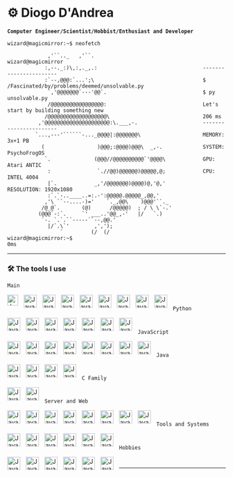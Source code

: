 # ⚙️ Diogo D'Andrea

**`Computer Engineer/Scientist/Hobbist/Enthusiast and Developer`**
```
wizard@magicmirror:~$ neofetch

             ,'``.._   ,'``.                                   wizard@magicmirror   
            :,--._:)\,:,._,.:                                  -----------------------
            :`--,@@@:`...';\                                   $ /Fascinated/by/problems/deemed/unsolvable.py
             `,'@@@@@@@`---'@@`.                               $ py unsolvable.py
             /@@@@@@@@@@@@@@@@@:                               Let's start by building something new
            /@@@@@@@@@@@@@@@@@@@\                              206 ms
          ,'@@@@@@@@@@@@@@@@@@@@@:\.___,-.                     -----------------------
         `...,---'``````-..._@@@@|:@@@@@@@\                    MEMORY: 3x+1 PB
           (                 )@@@;:@@@@)@@@\  _,-.             SYSTEM: PsychoFrogOS
            `.              (@@@//@@@@@@@@@@`'@@@@\            GPU: Atari ANTIC
             :               `.//@@)@@@@@@)@@@@@,@;            CPU: INTEL 4004
             |`.            _,'/@@@@@@@)@@@@)@,'@,'            RESOLUTION: 1920x1080
             :`.`-..____..=:.-':@@@@@.@@@@@_,@@,'
            ,'\ ``--....-)='    `._,@@\    )@@@'``._
           /@_@`.       (@)      /@@@@@)  ; / \ \`-.'
          (@@@`-:`.     `' ___..'@@_,-'   |/   `.)
           `-. `.`.``-----``--,@@.'
             |/`.\`'        ,',');
                 `         (/  (/
wizard@magicmirror:~$                                                                                     0ms
```
---

### 🛠️ The tools I use

`Main`

<img align="left" alt="Java" width="25px" style="padding-right:10px;" src="https://upload.wikimedia.org/wikipedia/commons/3/3a/Neovim-mark.svg"/>
<img align="left" alt="Java" width="30px" style="padding-right:10px;" src="https://upload.wikimedia.org/wikipedia/commons/1/1d/PyCharm_Icon.svg"/>
<img align="left" alt="Java" width="30px" style="padding-right:10px;" src="https://upload.wikimedia.org/wikipedia/commons/c/c0/WebStorm_Icon.svg"/>
<img align="left" alt="Java" width="30px" style="padding-right:10px;" src="https://upload.wikimedia.org/wikipedia/commons/9/9c/IntelliJ_IDEA_Icon.svg"/>
<img align="left" alt="Java" width="30px" style="padding-right:10px;" src="https://upload.wikimedia.org/wikipedia/commons/6/62/Clion.svg"/>
<img align="left" alt="Java" width="30px" style="padding-right:10px;" src="https://cdn.jsdelivr.net/gh/devicons/devicon/icons/vscode/vscode-original.svg"/>
<img align="left" alt="Java" width="30px" style="padding-right:10px;" src="https://cdn.jsdelivr.net/gh/devicons/devicon/icons/git/git-original.svg"/>
<img align="left" alt="Java" width="30px" style="padding-right:10px;" src="https://upload.wikimedia.org/wikipedia/commons/4/4c/Adobe_Creative_Cloud_rainbow_icon.svg"/>
<img align="left" alt="Java" width="30px" style="padding-right:10px;" src="https://cdn.jsdelivr.net/gh/devicons/devicon/icons/figma/figma-original.svg"/>


#
#
`Python` 

<img align="left" alt="Java" width="30px" style="padding-right:10px;" src="https://cdn.jsdelivr.net/gh/devicons/devicon/icons/python/python-original.svg"/>
<img align="left" alt="Java" height="30px" style="padding-right:10px;" src="https://static.djangoproject.com/img/logos/django-logo-negative.svg"/>
<img align="left" alt="Java" width="30px" style="padding-right:10px;" src="https://cdn.jsdelivr.net/gh/devicons/devicon/icons/qt/qt-original.svg"/>
<img align="left" alt="Java" width="30px" style="padding-right:10px;" src="https://cdn.jsdelivr.net/gh/devicons/devicon/icons/tensorflow/tensorflow-original.svg"/>
<img align="left" alt="Java" width="30px" style="padding-right:10px;" src="https://cdn.jsdelivr.net/gh/devicons/devicon/icons/pytorch/pytorch-original.svg"/>
<img align="left" alt="Java" width="30px" style="padding-right:10px;" src="https://cdn.jsdelivr.net/gh/devicons/devicon/icons/jupyter/jupyter-original.svg"/>
<img align="left" alt="Java" width="30px" style="padding-right:10px;" src="https://cdn.jsdelivr.net/gh/devicons/devicon/icons/anaconda/anaconda-original.svg"/>

#
#
`JavaScript`

<img align="left" alt="Java" width="30px" style="padding-right:10px;" src="https://cdn.jsdelivr.net/gh/devicons/devicon/icons/javascript/javascript-original.svg"/>
<img align="left" alt="Java" width="30px" style="padding-right:10px;" src="https://cdn.jsdelivr.net/gh/devicons/devicon/icons/typescript/typescript-original.svg"/>
<img align="left" alt="Java" width="30px" style="padding-right:10px;" src="https://cdn.jsdelivr.net/gh/devicons/devicon/icons/nodejs/nodejs-original.svg"/>
<img align="left" alt="Java" width="30px" style="padding-right:10px;" src="https://cdn.jsdelivr.net/gh/devicons/devicon/icons/react/react-original.svg"/>
<img align="left" alt="Java" height="30px" style="padding-right:10px;" src="https://cdn.jsdelivr.net/gh/devicons/devicon/icons/angularjs/angularjs-original.svg"/>
<img align="left" alt="Java" height="30px" style="padding-right:10px;" src="https://cdn.jsdelivr.net/gh/devicons/devicon/icons/jquery/jquery-original.svg"/>
<img align="left" alt="Java" height="30px" style="padding-right:10px;" src="https://cdn.jsdelivr.net/gh/devicons/devicon/icons/bootstrap/bootstrap-original.svg"/>
<img align="left" alt="Java" height="30px" style="padding-right:10px;" src="https://cdn.worldvectorlogo.com/logos/next-js.svg"/>

#
#
`Java`

<img align="left" alt="Java" width="30px" style="padding-right:10px;" src="https://www.svgrepo.com/show/184143/java.svg"/>
<img align="left" alt="Java" width="30px" style="padding-right:10px;" src="https://cdn.jsdelivr.net/gh/devicons/devicon/icons/spring/spring-original.svg"/>
<img align="left" alt="Java" width="30px" style="padding-right:10px;" src="https://seeklogo.com/images/S/struts-logo-8759EBE252-seeklogo.com.png"/>
<img align="left" alt="Java" width="30px" style="padding-right:10px;" src="https://upload.wikimedia.org/wikipedia/commons/2/26/Gwt_logo.png"/>

#
#
`C Family`

<img align="left" alt="Java" width="30px" style="padding-right:10px;" src="https://cdn.jsdelivr.net/gh/devicons/devicon/icons/cplusplus/cplusplus-original.svg"/>
<img align="left" alt="Java" width="30px" style="padding-right:10px;" src="https://cdn.jsdelivr.net/gh/devicons/devicon/icons/csharp/csharp-original.svg"/>


#
#
`Server and Web`

<img align="left" alt="Java" width="30px" style="padding-right:10px;" src="https://cdn.jsdelivr.net/gh/devicons/devicon/icons/html5/html5-original.svg"/>
<img align="left" alt="Java" width="30px" style="padding-right:10px;" src="https://cdn.jsdelivr.net/gh/devicons/devicon/icons/css3/css3-original.svg"/>
<img align="left" alt="Java" width="30px" style="padding-right:10px;" src="https://www.svgrepo.com/show/331760/sql-database-generic.svg"/>
<img align="left" alt="Java" width="30px" style="padding-right:10px;" src="https://cdn.jsdelivr.net/gh/devicons/devicon/icons/sqlite/sqlite-original.svg"/>
<img align="left" alt="Java" width="30px" style="padding-right:10px;" src="https://cdn.jsdelivr.net/gh/devicons/devicon/icons/postgresql/postgresql-plain.svg"/>
<img align="left" alt="Java" width="30px" style="padding-right:10px;" src="https://cdn.jsdelivr.net/gh/devicons/devicon/icons/mysql/mysql-original.svg"/>
<img align="left" alt="Java" width="30px" style="padding-right:10px;" src="https://cdn.jsdelivr.net/gh/devicons/devicon/icons/firebase/firebase-plain.svg"/>
<img align="left" alt="Java" width="30px" style="padding-right:10px;" src="https://www.svgrepo.com/show/331300/aws.svg"/>

#
#
`Tools and Systems`

<img align="left" alt="Java" width="30px" style="padding-right:10px;" src="https://cdn.jsdelivr.net/gh/devicons/devicon/icons/docker/docker-plain-wordmark.svg"/>
<img align="left" alt="Java" width="30px" style="padding-right:10px;" src="https://cdn.jsdelivr.net/gh/devicons/devicon/icons/kubernetes/kubernetes-plain.svg"/>
<img align="left" alt="Java" width="30px" style="padding-right:10px;" src="https://www.svgrepo.com/show/184138/linux.svg"/>
<img align="left" alt="Java" width="30px" style="padding-right:10px;" src="https://upload.wikimedia.org/wikipedia/commons/thumb/2/22/MacOS_logo_%282017%29.svg/1200px-MacOS_logo_%282017%29.svg.png"/>
<img align="left" alt="Java" width="30px" style="padding-right:10px;" src="https://www.svgrepo.com/download/88951/windows.svg"/>
<img align="left" alt="Java" width="30px" style="padding-right:10px;" src="https://upload.wikimedia.org/wikipedia/commons/d/d5/Virtualbox_logo.png"/>

#
#
`Hobbies`

<img align="left" alt="Java" width="30px" style="padding-right:10px;" src="https://cdn.jsdelivr.net/gh/devicons/devicon/icons/raspberrypi/raspberrypi-original.svg"/>
<img align="left" alt="Java" width="30px" style="padding-right:10px;" src="https://cdn.jsdelivr.net/gh/devicons/devicon/icons/arduino/arduino-original-wordmark.svg"/>
<img align="left" alt="Java" width="30px" style="padding-right:10px;" src="https://cdn.hackr.io/uploads/topics_svg/1515163329FBBk5SGRAt.svg"/>
<img align="left" alt="Java" width="30px" style="padding-right:10px;" src="https://cdn.jsdelivr.net/gh/devicons/devicon/icons/godot/godot-original.svg"/>
<img align="left" alt="Java" width="30px" style="padding-right:10px;" src="https://www.freepnglogos.com/uploads/cisco-png-logo/cisco-ccna-png-logo-16.png"/>
<img align="left" alt="Java" width="30px" style="padding-right:10px;" src="https://wpcomputersolutions.com/wp-content/uploads/2018/07/pfsense-logo-e1534531558807.png"/>

#
#
---
